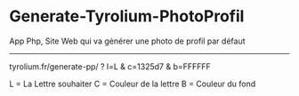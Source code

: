 # Generate-Tyrolium-PhotoProfil
App Php, Site Web qui va générer une photo de profil par défaut

---

tyrolium.fr/generate-pp/ ? l=L & c=1325d7 & b=FFFFFF

L = La Lettre souhaiter
C = Couleur de la lettre
B = Couleur du fond
